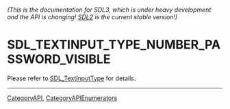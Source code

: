 ###### (This is the documentation for SDL3, which is under heavy development and the API is changing! [SDL2](https://wiki.libsdl.org/SDL2/) is the current stable version!)
# SDL_TEXTINPUT_TYPE_NUMBER_PASSWORD_VISIBLE

Please refer to [SDL_TextInputType](SDL_TextInputType) for details.

----
[CategoryAPI](CategoryAPI), [CategoryAPIEnumerators](CategoryAPIEnumerators)

